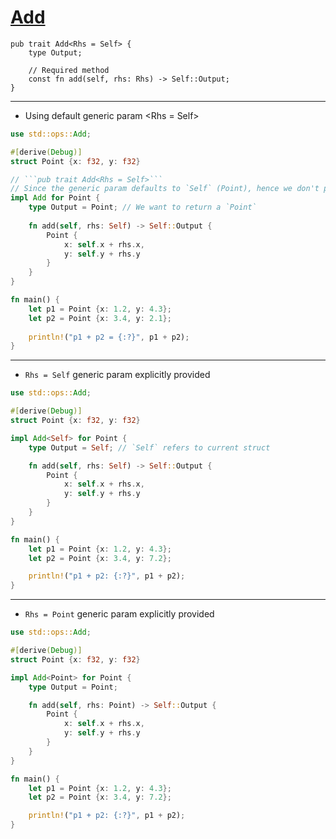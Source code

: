 
# <a href="https://doc.rust-lang.org/std/ops/trait.Add.html" target="_ blank">Add</a>
```
pub trait Add<Rhs = Self> {
    type Output;

    // Required method
    const fn add(self, rhs: Rhs) -> Self::Output;
}
```
---

- Using default generic param <Rhs = Self>
```rust
use std::ops::Add;

#[derive(Debug)]
struct Point {x: f32, y: f32}

// ```pub trait Add<Rhs = Self>```
// Since the generic param defaults to `Self` (Point), hence we don't provide any param here
impl Add for Point {
    type Output = Point; // We want to return a `Point`
    
    fn add(self, rhs: Self) -> Self::Output {
        Point {
            x: self.x + rhs.x,
            y: self.y + rhs.y
        }
    }
}

fn main() {
    let p1 = Point {x: 1.2, y: 4.3};
    let p2 = Point {x: 3.4, y: 2.1};
    
    println!("p1 + p2 = {:?}", p1 + p2);
}
```
---

- `Rhs = Self` generic param explicitly provided
```rust
use std::ops::Add;

#[derive(Debug)]
struct Point {x: f32, y: f32}

impl Add<Self> for Point {
    type Output = Self; // `Self` refers to current struct  

    fn add(self, rhs: Self) -> Self::Output {
        Point {
            x: self.x + rhs.x,
            y: self.y + rhs.y
        }
    }
}

fn main() {
    let p1 = Point {x: 1.2, y: 4.3};
    let p2 = Point {x: 3.4, y: 7.2};

    println!("p1 + p2: {:?}", p1 + p2);
}
```
---

- `Rhs = Point` generic param explicitly provided
```rust
use std::ops::Add;

#[derive(Debug)]
struct Point {x: f32, y: f32}

impl Add<Point> for Point {
    type Output = Point; 

    fn add(self, rhs: Point) -> Self::Output {
        Point {
            x: self.x + rhs.x,
            y: self.y + rhs.y
        }
    }
}

fn main() {
    let p1 = Point {x: 1.2, y: 4.3};
    let p2 = Point {x: 3.4, y: 7.2};

    println!("p1 + p2: {:?}", p1 + p2);
}

```
